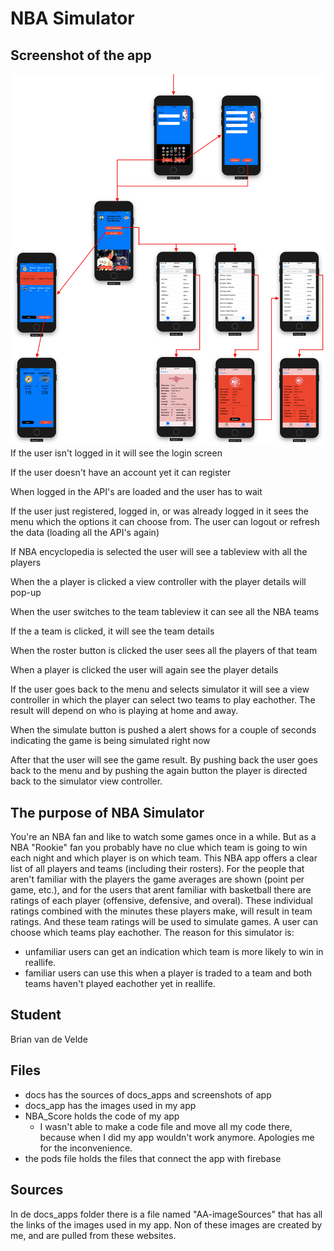 # NBA Simulator

## Screenshot of the app
![](docs/Appflow.png)
If the user isn't logged in it will see the login screen

If the user doesn't have an account yet it can register

When logged in the API's are loaded and the user has to wait

If the user just registered, logged in, or was already logged in it sees the menu which the options it can choose from. The user can logout or refresh the data (loading all the API's again)

If NBA encyclopedia is selected the user will see a tableview with all the players

When the a player is clicked a view controller with the player details will pop-up

When the user switches to the team tableview it can see all the NBA teams

If the a team is clicked, it will see the team details 

When the roster button is clicked the user sees all the players of that team

When a player is clicked the user will again see the player details

If the user goes back to the menu and selects simulator it will see a view controller in which the player can select two teams to play eachother. The result will depend on who is playing at home and away. 

When the simulate button is pushed a alert shows for a couple of seconds indicating the game is being simulated right now

After that the user will see the game result. By pushing back the user goes back to the menu and by pushing the again button the player is directed back to the simulator view controller.

## The purpose of NBA Simulator
You're an NBA fan and like to watch some games once in a while. But as a NBA "Rookie" fan you probably have no clue which team is going to win each night and which player is on which team. This NBA app offers a clear list of all players and teams (including their rosters). For the people that aren't familiar with the players the game averages are shown (point per game, etc.), and for the users that arent familiar with basketball there are ratings of each player (offensive, defensive, and overal). These individual ratings combined with the minutes these players make, will result in team ratings. And these team ratings will be used to simulate games. A user can choose which teams play eachother. The reason for this simulator is:
- unfamiliar users can get an indication which team is more likely to win in reallife.
- familiar users can use this when a player is traded to a team and both teams haven't played eachother yet in reallife.

## Student
Brian van de Velde 

## Files
- docs has the sources of docs_apps and screenshots of app
- docs_app has the images used in my app
- NBA_Score holds the code of my app
  * I wasn't able to make a code file and move all my code there, because when I did my app wouldn't work anymore. Apologies me for the inconvenience.
- the pods file holds the files that connect the app with firebase

## Sources
In de docs_apps folder there is a file named "AA-imageSources" that has all the links of the images used in my app. Non of these images are created by me, and are pulled from these websites.
